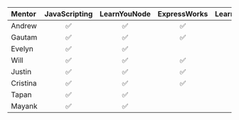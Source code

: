 | Mentor  |   JavaScripting  |   LearnYouNode   | ExpressWorks     | LearnYouReact    | LearnYouMongo    |
| :------ |:----------------:| :---------------:| :-----------:    | :------------:   | :---------------:|
| Andrew  |:white_check_mark:|:white_check_mark:|:white_check_mark:|:white_check_mark:|:white_check_mark:|
| Gautam  |:white_check_mark:|:white_check_mark:|:white_check_mark:|:white_check_mark:|:white_check_mark:|
| Evelyn  |:white_check_mark:|:white_check_mark:|                  |                  |                  |
| Will    |:white_check_mark:|:white_check_mark:|:white_check_mark:|                  |:white_check_mark:|
| Justin  |:white_check_mark:|:white_check_mark:|:white_check_mark:|:white_check_mark:|:white_check_mark:|
| Cristina|:white_check_mark:|:white_check_mark:|:white_check_mark:|                  |                  |
| Tapan   |:white_check_mark:|:white_check_mark:|                  |                  |                  |
| Mayank  |:white_check_mark:|:white_check_mark:|                  |                  |                  |